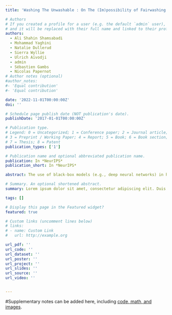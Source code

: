 ```yaml
---
title: 'Washing The Unwashable : On The (Im)possibility of Fairwashing Detection'

# Authors
# If you created a profile for a user (e.g. the default `admin` user), write the username (folder name) here
# and it will be replaced with their full name and linked to their profile.
authors:
  - Ali Shahin Shamsabadi 
  - Mohammad Yaghini
  - Natalie Dullerud
  - Sierra Wyllie
  - Ulrich Aïvodji
  - admin 
  - Sébastien Gambs
  - Nicolas Papernot
# Author notes (optional)
#author_notes:
#- 'Equal contribution'
#- 'Equal contribution'

date: '2022-11-01T00:00:00Z'
doi: ''

# Schedule page publish date (NOT publication's date).
publishDate: '2017-01-01T00:00:00Z'

# Publication type.
# Legend: 0 = Uncategorized; 1 = Conference paper; 2 = Journal article;
# 3 = Preprint / Working Paper; 4 = Report; 5 = Book; 6 = Book section;
# 7 = Thesis; 8 = Patent
publication_types: ['1']

# Publication name and optional abbreviated publication name.
publication: In *NeurIPS*
publication_short: In *NeurIPS*

abstract: The use of black-box models (e.g., deep neural networks) in high-stakes decision making systems, whose internal logic is complex, raises the need for providing explanations about their decisions. Model explanation techniques mitigate this problem by generating an interpretable and high-fidelity surrogate model (e.g., a logistic regressor or decision tree) to explain the logic of black-box models. In this work, we investigate the issue of fairwashing, in which model explanation techniques are manipulated to rationalize decisions taken by an unfair black-box model using deceptive surrogate models. More precisely, we theoretically characterize and analyze fairwashing, proving that this phenomenon is difficult to avoid due to an irreducible factor—the unfairness of the black-box model. Based on the theory developed, we propose a novel technique, called FRAUD-Detect (FaiRness AUDit Detection), to detect fairwashed models by measuring a divergence over subpopulation-wise fidelity measures of the interpretable model. We empirically demonstrate that this divergence is significantly larger in purposefully fairwashed interpretable models than in honest ones. Furthermore, we show that our detector is robust to an informed adversary trying to bypass our detector. The code implementing FRAUD-Detect is available at https://github.com/cleverhans-lab/FRAUD-Detect.

# Summary. An optional shortened abstract.
summary: Lorem ipsum dolor sit amet, consectetur adipiscing elit. Duis posuere tellus ac convallis placerat. Proin tincidunt magna sed ex sollicitudin condimentum.

tags: []

# Display this page in the Featured widget?
featured: true

# Custom links (uncomment lines below)
# links:
# - name: Custom Link
#   url: http://example.org

url_pdf: ''
url_code: ''
url_dataset: ''
url_poster: ''
url_project: ''
url_slides: ''
url_source: ''
url_video: ''


---
```




#Supplementary notes can be added here, including [code, math, and images](https://wowchemy.com/docs/writing-markdown-latex/).
